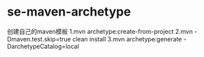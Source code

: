 # se-maven-archetype

创建自己的maven模板
	1.mvn archetype:create-from-project
	2.mvn -Dmaven.test.skip=true clean install
	3.mvn archetype:generate -DarchetypeCatalog=local